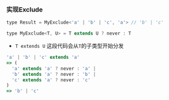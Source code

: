 ### 实现Exclude

```javascript
type Result = MyExclude<'a' | 'b' | 'c', 'a'> // 'b' | 'c'
```

```javascript
type MyExclude<T, U> = T extends U ? never : T
```

* `T extends U` 这段代码会从`T`的子类型开始分发

```javascript
'a' | 'b' | 'c' extends 'a' 
=> (
  'a' extends 'a' ? never : 'a' | 
  'b' extends 'a' ? never : 'b' |
  'c' extends 'a' ? never : 'c'
)
=> 'b' | 'c'
```
